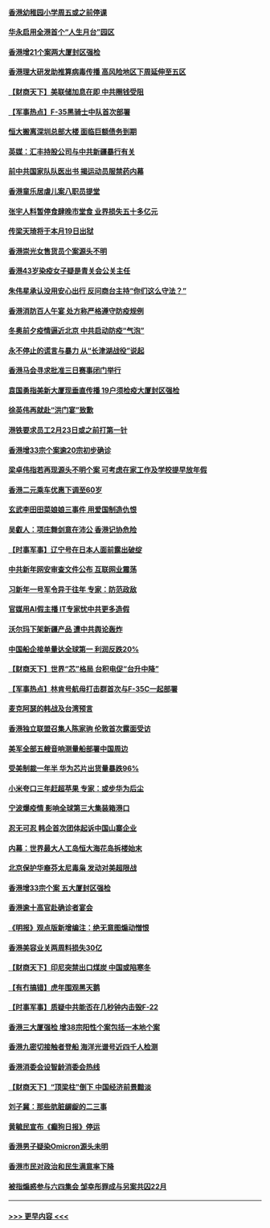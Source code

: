 #### [香港幼稚园小学周五或之前停课](../pages/nsc415/n13498465.md?t=01130503) 
#### [华永启用全港首个“人生月台”园区](../pages/nsc415/n13498447.md?t=01130503) 
#### [香港增21个案两大厦封区强检](../pages/nsc415/n13498390.md?t=01130503) 
#### [香港理大研发助推算病毒传播 高风险地区下周延伸至五区](../pages/nsc415/n13498380.md?t=01130503) 
#### [【财商天下】美联储加息在即 中共圈钱受阻](../pages/nsc415/n13498186.md?t=01130503) 
#### [【军事热点】F-35黑骑士中队首次部署](../pages/nsc415/n13496656.md?t=01130503) 
#### [恒大搬离深圳总部大楼 面临巨额债务到期](../pages/nsc415/n13496972.md?t=01130503) 
#### [英媒：汇丰持股公司与中共新疆暴行有关](../pages/nsc415/n13496485.md?t=01130503) 
#### [前中共国家队队医出书 揭运动员服禁药内幕](../pages/nsc415/n13496354.md?t=01130503) 
#### [香港童乐居虐儿案八职员提堂](../pages/nsc415/n13496201.md?t=01130503) 
#### [张宇人料暂停食肆晚市堂食 业界损失五十多亿元](../pages/nsc415/n13496187.md?t=01130503) 
#### [传梁天琦将于本月19日出狱](../pages/nsc415/n13496179.md?t=01130503) 
#### [香港崇光女售货员个案源头不明](../pages/nsc415/n13496157.md?t=01130503) 
#### [香港43岁染疫女子疑是青关会公关主任](../pages/nsc415/n13496150.md?t=01130503) 
#### [朱伟星承认没用安心出行 反问商台主持“你们这么守法？”](../pages/nsc415/n13496137.md?t=01130503) 
#### [香港消防百人午宴 处方称严格遵守防疫规例](../pages/nsc415/n13496124.md?t=01130503) 
#### [冬奥前夕疫情逼近北京 中共启动防疫“气泡”](../pages/nsc415/n13494897.md?t=01130503) 
#### [永不停止的谎言与暴力 从“长津湖战役”说起](../pages/nsc415/n13494094.md?t=01130503) 
#### [香港马会寻求批准三日赛事闭门举行](../pages/nsc415/n13493524.md?t=01130503) 
#### [袁国勇指美新大厦现垂直传播 19户须检疫大厦封区强检](../pages/nsc415/n13493498.md?t=01130503) 
#### [徐英伟再就赴“洪门宴”致歉](../pages/nsc415/n13493479.md?t=01130503) 
#### [港铁要求员工2月23日或之前打第一针](../pages/nsc415/n13493452.md?t=01130503) 
#### [香港增33宗个案逾20宗初步确诊](../pages/nsc415/n13493433.md?t=01130503) 
#### [梁卓伟指若再现源头不明个案 可考虑在家工作及学校提早放年假](../pages/nsc415/n13493409.md?t=01130503) 
#### [香港二元乘车优惠下调至60岁](../pages/nsc415/n13493378.md?t=01130503) 
#### [玄武李田田菜娘娘三事件 用爱国制造仇恨](../pages/nsc415/n13493049.md?t=01130503) 
#### [吴叡人：项庄舞剑意在沛公 香港记协危险](../pages/nsc415/n13492592.md?t=01130503) 
#### [【时事军事】辽宁号在日本人面前露出破绽](../pages/nsc415/n13491856.md?t=01130503) 
#### [中共新年网安审查文件公布 互联网业震荡](../pages/nsc415/n13491732.md?t=01130503) 
#### [习新年一号军令异于往年 专家：防范政敌](../pages/nsc415/n13491561.md?t=01130503) 
#### [官媒用AI假主播 IT专家忧中共更多造假](../pages/nsc415/n13491484.md?t=01130503) 
#### [沃尔玛下架新疆产品 遭中共舆论轰炸](../pages/nsc415/n13490898.md?t=01130503) 
#### [中国船企接单量达全球第一 利润反跌20%](../pages/nsc415/n13490478.md?t=01130503) 
#### [【财商天下】世界“芯”格局 台积电促“台升中降”](../pages/nsc415/n13491336.md?t=01130503) 
#### [【军事热点】林肯号航母打击群首次与F-35C一起部署](../pages/nsc415/n13489147.md?t=01130503) 
#### [麦克阿瑟的韩战及台湾预言](../pages/nsc415/n13479197.md?t=01130503) 
#### [香港独立联盟召集人陈家驹 伦敦首次露面受访](../pages/nsc415/n13490035.md?t=01130503) 
#### [美军全部五艘音响测量船部署中国周边](../pages/nsc415/n13489360.md?t=01130503) 
#### [受美制裁一年半 华为芯片出货量暴跌96%](../pages/nsc415/n13489306.md?t=01130503) 
#### [小米夸口三年赶超苹果 专家：或步华为后尘](../pages/nsc415/n13489248.md?t=01130503) 
#### [宁波爆疫情 影响全球第三大集装箱港口](../pages/nsc415/n13487619.md?t=01130503) 
#### [忍无可忍 韩企首次团体起诉中国山寨企业](../pages/nsc415/n13487527.md?t=01130503) 
#### [内幕：世界最大人工岛恒大海花岛拆楼始末](../pages/nsc415/n13487429.md?t=01130503) 
#### [北京保护华裔芬太尼毒枭 发动对美超限战](../pages/nsc415/n13487256.md?t=01130503) 
#### [香港增33宗个案 五大厦封区强检](../pages/nsc415/n13487377.md?t=01130503) 
#### [香港逾十高官赴确诊者宴会](../pages/nsc415/n13487302.md?t=01130503) 
#### [《明报》观点版新增编注：绝无意图煽动憎恨](../pages/nsc415/n13487232.md?t=01130503) 
#### [香港美容业关两周料损失30亿](../pages/nsc415/n13487207.md?t=01130503) 
#### [【财商天下】印尼突禁出口煤炭 中国或陷寒冬](../pages/nsc415/n13486658.md?t=01130503) 
#### [【有冇搞错】虎年围观黑天鹅](../pages/nsc415/n13484632.md?t=01130503) 
#### [【时事军事】质疑中共能否在几秒钟内击毁F-22](../pages/nsc415/n13485411.md?t=01130503) 
#### [香港三大厦强检 增38宗阳性个案包括一本地个案](../pages/nsc415/n13484972.md?t=01130503) 
#### [香港九密切接触者登船 海洋光谱号近四千人检测](../pages/nsc415/n13484957.md?t=01130503) 
#### [香港消委会设智龄消委会热线](../pages/nsc415/n13484942.md?t=01130503) 
#### [【财商天下】“顶梁柱”倒下 中国经济前景黯淡](../pages/nsc415/n13484379.md?t=01130503) 
#### [刘子冀：那些肮脏龌龊的二三事](../pages/nsc415/n13484178.md?t=01130503) 
#### [黄毓民宣布《癫狗日报》停运](../pages/nsc415/n13482398.md?t=01130503) 
#### [香港男子疑染Omicron源头未明](../pages/nsc415/n13482399.md?t=01130503) 
#### [香港市民对政治和民生满意率下降](../pages/nsc415/n13482387.md?t=01130503) 
#### [被指煽惑参与六四集会 邹幸彤罪成与另案共囚22月](../pages/nsc415/n13482372.md?t=01130503) 

----
#### [ >>> 更早内容 <<< ](../indexes/nsc415-earlier.md)
